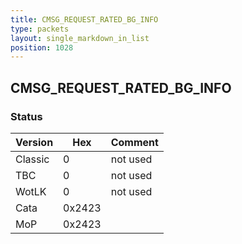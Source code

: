 ```yaml
---
title: CMSG_REQUEST_RATED_BG_INFO
type: packets
layout: single_markdown_in_list
position: 1028
---
```


## CMSG_REQUEST_RATED_BG_INFO

### Status

Version    | Hex        | Comment
---------- | ---------- | ---------- 
Classic    | 0          | not used
TBC        | 0          | not used
WotLK      | 0          | not used
Cata       | 0x2423     | 
MoP        | 0x2423     | 